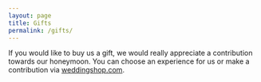 ```yaml
---
layout: page
title: Gifts
permalink: /gifts/
---
```


If you would like to buy us a gift, we would really appreciate a contribution towards our honeymoon. You can choose an experience for us or make a contribution via [weddingshop.com](https://www.weddingshop.com/Buy/View/41904).